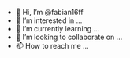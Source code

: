 - 👋 Hi, I’m @fabian16ff
- 👀 I’m interested in ...
- 🌱 I’m currently learning ...
- 💞️ I’m looking to collaborate on ...
- 📫 How to reach me ...

<!---
fabian16ff/fabian16ff is a ✨ special ✨ repository because its `README.md` (this file) appears on your GitHub profile.
You can click the Preview link to take a look at your changes.
--->
